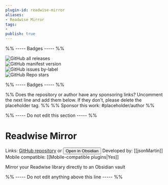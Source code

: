 ```yaml
---
plugin-id: readwise-mirror
aliases:
- Readwise Mirror
tags: 
- 
publish: true
---
```


%% ----- Badges ----- %%

![GitHub all releases](https://img.shields.io/github/downloads/jsonMartin/readwise-mirror/total?color=573E7A&logo=github&style=for-the-badge)   
![GitHub manifest version](https://img.shields.io/github/manifest-json/v/jsonMartin/readwise-mirror?color=573E7A&logo=github&style=for-the-badge)   
![GitHub issues by-label](https://img.shields.io/github/issues/jsonMartin/readwise-mirror/help%20wanted?color=573E7A&logo=github&style=for-the-badge)   
![GitHub Repo stars](https://img.shields.io/github/stars/jsonMartin/readwise-mirror?color=573E7A&logo=github&style=for-the-badge)

%% ----- Badges ----- %%

%% Does the repository or author have any sponsoring links? Uncomment the next line and add them below. If they don't, please delete the placeholder tag. %%
%% Sponsor this work: #placeholder/author %%

%% ----- Do not edit this section ----- %%

# Readwise Mirror

Links: [GitHub repository](https://github.com/jsonMartin/readwise-mirror) or [<button id=HH>Open in Obsidian</button>](obsidian://goto-plugin?id=readwise-mirror)
Developed by: [[jsonMartin]]
Mobile compatible: [[Mobile-compatible plugins|Yes]]

Mirror your Readwise library directly to an Obsidian vault

%% ----- Do not edit anything above this line ----- %% 
